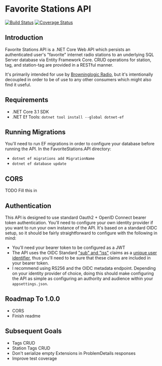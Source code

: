 # Favorite Stations API
[![Build Status](https://toxicbard.visualstudio.com/Browninglogic%20Radio/_apis/build/status/Favorite%20Stations%20API?branchName=master)](https://toxicbard.visualstudio.com/Browninglogic%20Radio/_build/latest?definitionId=3&branchName=master)
[![Coverage Status](https://coveralls.io/repos/github/pfbrowning/favorite-stations-api/badge.svg?branch=master)](https://coveralls.io/github/pfbrowning/favorite-stations-api?branch=master)

## Introduction
Favorite Stations API is a .NET Core Web API which persists an authenticated user's "favorite" internet radio stations to an underlying SQL Server database via Entity Framework Core.  CRUD operations for station, tag, and station-tag are provided in a RESTful manner.

It's primarily intended for use by [Browninglogic Radio](https://github.com/pfbrowning/ng-radio), but it's intentionally decoupled in order to be of use to any other consumers which might also find it useful.

## Requirements
* .NET Core 3.1 SDK
* .NET Ef Tools: `dotnet tool install --global dotnet-ef`

## Running Migrations
You'll need to run EF migrations in order to configure your database before running the API.  In the FavoriteStations.API directory:
* `dotnet ef migrations add MigrationName`
* `dotnet ef database update`

## CORS
TODO Fill this in

## Authentication
This API is designed to use standard Oauth2 + OpenID Connect bearer token authentication.  You'll need to configure your own identity provider if you want to run your own instance of the API.  It's based on a standard OIDC setup, so it should be fairly straightforward to configure with the following in mind:
* You'll need your bearer token to be configured as a JWT
* The API uses the OIDC Standard ["sub" and "iss"](https://openid.net/specs/openid-connect-core-1_0.html#IDToken) claims as a [unique user identifier](https://openid.net/specs/openid-connect-core-1_0.html#ClaimStability), thus you'll need to be sure that these claims are included in your bearer token.
* I recommend using RS256 and the OIDC metadata endpoint.  Depending on your identity provider of choice, doing this should make configuring the API as simple as configuring an authority and audience within your `appsettings.json`.

## Roadmap To 1.0.0
* CORS
* Finish readme

## Subsequent Goals
* Tags CRUD
* Station Tags CRUD
* Don't serialize empty Extensions in ProblemDetails responses
* Improve test coverage